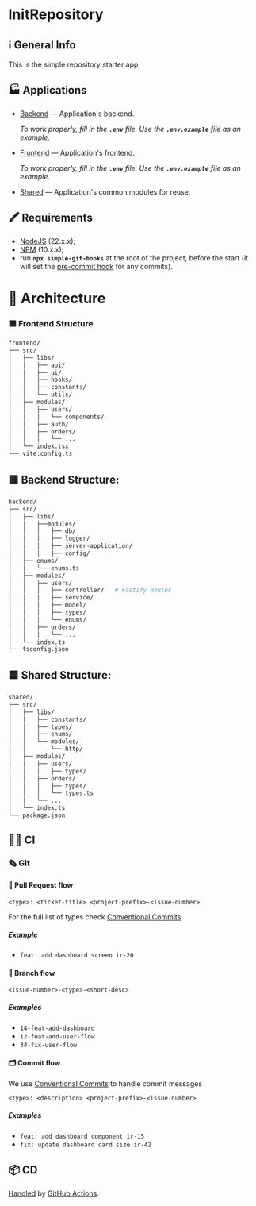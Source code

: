 # InitRepository

## ℹ️ General Info

This is the simple repository starter app.

## 🏭 Applications

- [Backend](./backend) — Application's backend.

    _To work properly, fill in the **`.env`** file. Use the **`.env.example`** file as an example._

- [Frontend](./frontend) — Application's frontend.

    _To work properly, fill in the **`.env`** file. Use the **`.env.example`** file as an example._

- [Shared](./shared) — Application's common modules for reuse.

## 🖍 Requirements

- [NodeJS](https://nodejs.org/en/) (22.x.x);
- [NPM](https://www.npmjs.com/) (10.x.x);
- run **`npx simple-git-hooks`** at the root of the project, before the start (it will set
  the [pre-commit hook](https://www.npmjs.com/package/simple-git-hooks) for any commits).

# 📁 Architecture

### 🟩 Frontend Structure

```bash
frontend/
├── src/
│   ├── libs/
│   │   ├── api/
│   │   ├── ui/
│   │   ├── hooks/
│   │   ├── constants/
│   │   └── utils/
│   ├── modules/
│   │   ├── users/
│   │   │   └── components/
│   │   ├── auth/
│   │   ├── orders/
│   │   │   └── ...
│   └── index.tsx
└── vite.config.ts
```

## 🟥 Backend Structure:

```bash
backend/
├── src/
│   ├── libs/
│   │   ├──modules/
│   │   │   ├── db/
│   │   │   ├── logger/
│   │   │   ├── server-application/
│   │   │   ├── config/
│   ├── enums/
│   │   └── enums.ts
│   ├── modules/
│   │   ├── users/
│   │   │   ├── controller/   # Fastify Routes
│   │   │   ├── service/
│   │   │   ├── model/
│   │   │   ├── types/
│   │   │   └── enums/
│   │   ├── orders/
│   │   │   └── ...
│   └── index.ts
└── tsconfig.json
```

## 🟦 Shared Structure:

```bash
shared/
├── src/
│   ├── libs/
│   │   ├── constants/
│   │   ├── types/
│   │   ├── enums/
│   │   └── modules/
│   │       └── http/
│   ├── modules/
│   │   ├── users/
│   │   │   ├── types/
│   │   ├── orders/
│   │   │   ├── types/
│   │   │   └── types.ts
│   │   └── ...
│   └── index.ts
└── package.json
```

## 🧑‍💻 CI

### 🗞 Git

#### 🏅 Pull Request flow

```
<type>: <ticket-title> <project-prefix>-<issue-number>
```

For the full list of types check [Conventional Commits](https://github.com/conventional-changelog/commitlint/tree/master/%40commitlint/config-conventional)

##### Example

- `feat: add dashboard screen ir-20`

#### 🌳 Branch flow

```
<issue-number>-<type>-<short-desc>
```

##### Examples

- `14-feat-add-dashboard`
- `12-feat-add-user-flow`
- `34-fix-user-flow`

#### 🗂 Commit flow

We use [Conventional Commits](https://www.conventionalcommits.org/en/v1.0.0/) to handle commit messages

```
<type>: <description> <project-prefix>-<issue-number>
```

##### Examples

- `feat: add dashboard component ir-15`
- `fix: update dashboard card size ir-42`

## 📦 CD

[Handled](.github/workflows/cd.yml) by [GitHub Actions](https://docs.github.com/en/actions).
